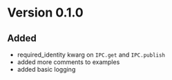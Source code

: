 # Version 0.1.0
## Added
* required_identity kwarg on `IPC.get` and `IPC.publish`
* added more comments to examples
* added basic logging
